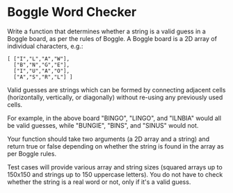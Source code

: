 # **Boggle Word Checker**


Write a function that determines whether a string is a valid guess in a Boggle board, as per the rules of Boggle. A Boggle board is a 2D array of individual characters, e.g.:

```
[ ["I","L","A","W"],
  ["B","N","G","E"],
  ["I","U","A","O"],
  ["A","S","R","L"] ]
```

Valid guesses are strings which can be formed by connecting adjacent cells (horizontally, vertically, or diagonally) without re-using any previously used cells.

For example, in the above board "BINGO", "LINGO", and "ILNBIA" would all be valid guesses, while "BUNGIE", "BINS", and "SINUS" would not.

Your function should take two arguments (a 2D array and a string) and return true or false depending on whether the string is found in the array as per Boggle rules.

Test cases will provide various array and string sizes (squared arrays up to 150x150 and strings up to 150 uppercase letters). You do not have to check whether the string is a real word or not, only if it's a valid guess.